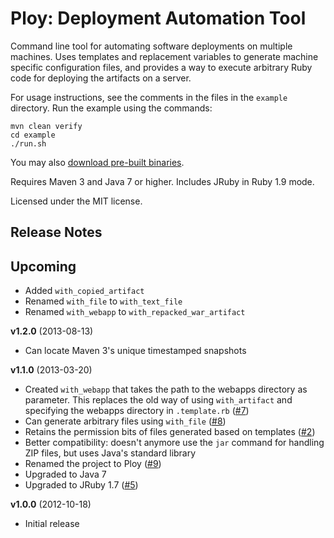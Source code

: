 
Ploy: Deployment Automation Tool
================================

Command line tool for automating software deployments on multiple machines. Uses
templates and replacement variables to generate machine specific configuration
files, and provides a way to execute arbitrary Ruby code for deploying the
artifacts on a server.

For usage instructions, see the comments in the files in the `example` directory.
Run the example using the commands:

    mvn clean verify
    cd example
    ./run.sh

You may also [download pre-built binaries](http://www.mediafire.com/folder/8og9xmggmwnq9/Ploy).

Requires Maven 3 and Java 7 or higher. Includes JRuby in Ruby 1.9 mode.

Licensed under the MIT license.


Release Notes
-------------

## Upcoming

- Added `with_copied_artifact`
- Renamed `with_file` to `with_text_file`
- Renamed `with_webapp` to `with_repacked_war_artifact`

**v1.2.0** (2013-08-13)

- Can locate Maven 3's unique timestamped snapshots

**v1.1.0** (2013-03-20)

- Created `with_webapp` that takes the path to the webapps directory as parameter. This replaces the old way of using `with_artifact` and specifying the webapps directory in `.template.rb` ([#7](https://github.com/solita/ploy/issues/7))
- Can generate arbitrary files using `with_file` ([#8](https://github.com/solita/ploy/issues/8))
- Retains the permission bits of files generated based on templates ([#2](https://github.com/solita/ploy/issues/2))
- Better compatibility: doesn't anymore use the `jar` command for handling ZIP files, but uses Java's standard library
- Renamed the project to Ploy ([#9](https://github.com/solita/ploy/issues/9))
- Upgraded to Java 7
- Upgraded to JRuby 1.7 ([#5](https://github.com/solita/ploy/issues/5))

**v1.0.0** (2012-10-18)

- Initial release
